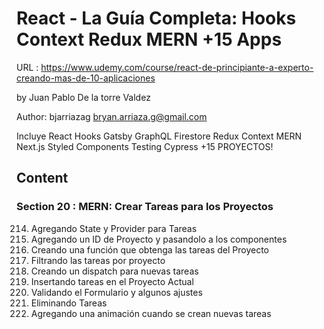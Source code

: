 # React - La Guía Completa: Hooks Context Redux MERN +15 Apps

URL : https://www.udemy.com/course/react-de-principiante-a-experto-creando-mas-de-10-aplicaciones

by Juan Pablo De la torre Valdez

Author: bjarriazag <bryan.arriaza.g@gmail.com>

Incluye React Hooks Gatsby GraphQL Firestore Redux Context MERN Next.js Styled Components Testing Cypress +15 PROYECTOS!

## Content

### Section 20 : MERN: Crear Tareas para los Proyectos

214. Agregando State y Provider para Tareas
215. Agregando un ID de Proyecto y pasandolo a los componentes
216. Creando una función que obtenga las tareas del Proyecto
217. Filtrando las tareas por proyecto
218. Creando un dispatch para nuevas tareas
219. Insertando tareas en el Proyecto Actual
220. Validando el Formulario y algunos ajustes
221. Eliminando Tareas
222. Agregando una animación cuando se crean nuevas tareas
